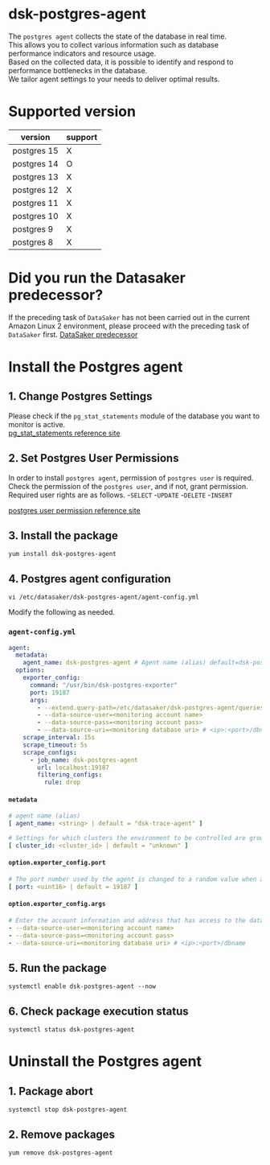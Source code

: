 # dsk-postgres-agent

The `postgres agent` collects the state of the database in real time.\
This allows you to collect various information such as database performance indicators and resource usage.\
Based on the collected data, it is possible to identify and respond to performance bottlenecks in the database.\
We tailor agent settings to your needs to deliver optimal results.

# Supported version
|version|support|
|---|---|
|postgres 15|X|
|postgres 14|O|
|postgres 13|X|
|postgres 12|X|
|postgres 11|X|
|postgres 10|X|
|postgres 9|X|
|postgres 8|X|

# Did you run the Datasaker predecessor?
If the preceding task of `DataSaker` has not been carried out in the current Amazon Linux 2 environment, please proceed with the preceding task of `DataSaker` first. [DataSaker predecessor](${PREPARATION_MANUAL_KR})

# Install the Postgres agent
## 1. Change Postgres Settings
Please check if the `pg_stat_statements` module of the database you want to monitor is active.\
[pg_stat_statements reference site](https://www.postgresql.org/docs/14/pgstatstatements.html)

## 2. Set Postgres User Permissions
In order to install `postgres agent`, permission of `postgres user` is required.\
Check the permission of the `postgres user`, and if not, grant permission.\
Required user rights are as follows.
-`SELECT`
-`UPDATE`
-`DELETE`
-`INSERT`

[postgres user permission reference site](https://www.postgresql.org/docs/14/sql-grant.html)

## 3. Install the package
```shell
yum install dsk-postgres-agent
```

## 4. Postgres agent configuration
```shell
vi /etc/datasaker/dsk-postgres-agent/agent-config.yml
```
Modify the following as needed.

### `agent-config.yml`
```yaml
agent:
  metadata:
    agent_name: dsk-postgres-agent # Agent name (alias) default=dsk-postgres-agent
  options:
    exporter_config:
      command: "/usr/bin/dsk-postgres-exporter"
      port: 19187
      args:
        - --extend.query-path=/etc/datasaker/dsk-postgres-agent/queries.yaml
        - --data-source-user=<monitoring account name>
        - --data-source-pass=<monitoring account pass>
        - --data-source-uri=<monitoring database uri> # <ip>:<port>/dbname
    scrape_interval: 15s
    scrape_timeout: 5s
    scrape_configs:
      - job_name: dsk-postgres-agent
        url: localhost:19187
        filtering_configs:
          rule: drop
```

#### `metadata`
```yaml
# agent name (alias)
[ agent_name: <string> | default = "dsk-trace-agent" ]

# Settings for which clusters the environment to be controlled are grouped into
[ cluster_id: <cluster_id> | default = "unknown" ]
```

#### `option.exporter_config.port`
```yaml
# The port number used by the agent is changed to a random value when a port conflict occurs with an existing application.
[ port: <uint16> | default = 19187 ]
```

#### `option.exporter_config.args`
```yaml
# Enter the account information and address that has access to the database you want to control.
- --data-source-user=<monitoring account name>
- --data-source-pass=<monitoring account pass>
- --data-source-uri=<monitoring database uri> # <ip>:<port>/dbname
```

## 5. Run the package
```shell
systemctl enable dsk-postgres-agent --now
```

## 6. Check package execution status
```shell
systemctl status dsk-postgres-agent
```

# Uninstall the Postgres agent

## 1. Package abort
```shell
systemctl stop dsk-postgres-agent
```

## 2. Remove packages
```shell
yum remove dsk-postgres-agent
```